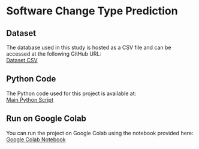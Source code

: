 # Software Change Type Prediction

## Dataset
The database used in this study is hosted as a CSV file and can be accessed at the following GitHub URL:  
[Dataset CSV](https://github.com/jalajpachouly/multilable-prediction/blob/main/dataset.csv)

## Python Code
The Python code used for this project is available at:  
[Main Python Script](https://github.com/jalajpachouly/multilable-prediction/blob/main/src/main.py)

## Run on Google Colab
You can run the project on Google Colab using the notebook provided here:  
[Google Colab Notebook](https://github.com/jalajpachouly/multilable-prediction/blob/main/multilable_prediction.ipynb)
